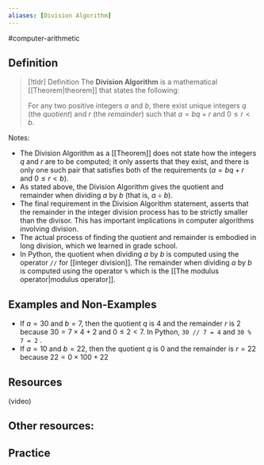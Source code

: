 ```yaml
---
aliases: [Division Algorithm]
--- 
```


#computer-arithmetic 

## Definition 

> [!tldr] Definition
> The **Division Algorithm** is a mathematical [[Theorem|theorem]] that states the following: 
> 
> For any two positive integers $a$ and $b$, there exist unique integers $q$ (the *quotient*) and $r$ (the *remainder*) such that $a = bq + r$ and $0 \leq r < b$. 

Notes: 
- The Division Algorithm as a [[Theorem]] does not state how the integers $q$ and $r$ are to be computed; it only asserts that they exist, and there is only one such pair that satisfies both of the requirements ($a = bq + r$ and $0 \leq r < b$). 
- As stated above, the Division Algorithm gives the quotient and remainder when dividing $a$ by $b$ (that is, $a \div b$). 
- The final requirement in the Division Algorithm statement, asserts that the remainder in the integer division process has to be strictly smaller than the divisor. This has important implications in computer algorithms involving division. 
- The actual process of finding the quotient and remainder is embodied in long division, which we learned in grade school. 
- In Python, the quotient when dividing $a$ by $b$ is computed using the operator `//` for [[integer division]]. The remainder when dividing $a$ by $b$ is computed using the operator `%` which is the [[The modulus operator|modulus operator]]. 

## Examples and Non-Examples

- If $a = 30$ and $b = 7$, then the quotient $q$ is $4$ and the remainder $r$ is $2$ because $30 = 7 \times 4 + 2$ and $0 \leq 2 < 7$. In Python, ``30 // 7 = 4`` and ``30 % 7 = 2`` . 
- If $a = 10$ and $b = 22$, then the quotient $q$ is $0$ and the remainder is $r = 22$ because $22 = 0 \times 100 + 22$ 

## Resources 

(video)

Other resources: 
- 

## Practice 
